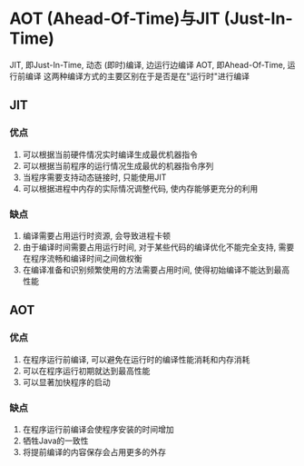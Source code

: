# AOT (Ahead-Of-Time)与JIT (Just-In-Time)

JIT, 即Just-In-Time, 动态 (即时)编译, 边运行边编译
AOT, 即Ahead-Of-Time, 运行前编译
这两种编译方式的主要区别在于是否是在"运行时"进行编译


## JIT

### 优点

1. 可以根据当前硬件情况实时编译生成最优机器指令
2. 可以根据当前程序的运行情况生成最优的机器指令序列
3. 当程序需要支持动态链接时, 只能使用JIT
4. 可以根据进程中内存的实际情况调整代码, 使内存能够更充分的利用

### 缺点

1. 编译需要占用运行时资源, 会导致进程卡顿
2. 由于编译时间需要占用运行时间, 对于某些代码的编译优化不能完全支持, 需要在程序流畅和编译时间之间做权衡
3. 在编译准备和识别频繁使用的方法需要占用时间, 使得初始编译不能达到最高性能

## AOT

### 优点

1. 在程序运行前编译, 可以避免在运行时的编译性能消耗和内存消耗
2. 可以在程序运行初期就达到最高性能
3. 可以显著加快程序的启动

### 缺点

1. 在程序运行前编译会使程序安装的时间增加
2. 牺牲Java的一致性
3. 将提前编译的内容保存会占用更多的外存
